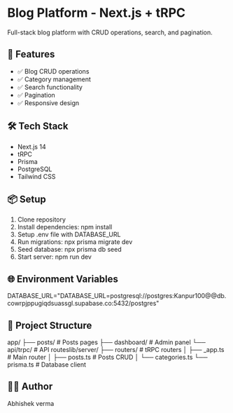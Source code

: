 # Blog Platform - Next.js + tRPC

Full-stack blog platform with CRUD operations, search, and pagination.

## 🚀 Features

- ✅ Blog CRUD operations
- ✅ Category management
- ✅ Search functionality
- ✅ Pagination
- ✅ Responsive design

## 🛠 Tech Stack

- Next.js 14
- tRPC
- Prisma
- PostgreSQL
- Tailwind CSS

## 📦 Setup

1. Clone repository
2. Install dependencies: npm install
3. Setup .env file with DATABASE_URL
4. Run migrations: npx prisma migrate dev
5. Seed database: npx prisma db seed
6. Start server: npm run dev

## 🌐 Environment Variables
DATABASE_URL="DATABASE_URL=postgresql://postgres:Kanpur100@@db.cowrpjppugiqdsuassgl.supabase.co:5432/postgres"

## 📁 Project Structure
app/
├── posts/          # Posts pages
├── dashboard/      # Admin panel
└── api/trpc/       # API routeslib/server/
├── routers/        # tRPC routers
│   ├── _app.ts    # Main router
│   ├── posts.ts   # Posts CRUD
│   └── categories.ts
└── prisma.ts       # Database client

## 👨‍💻 Author

Abhishek verma

